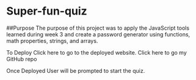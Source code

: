 # Super-fun-quiz

##Purpose
The purpose of this project was to apply the JavaScript tools learned during week 3 and create a password generator using functions, math properties, strings, and arrays.

To Deploy
Click here to go to the deployed website.
Click here to go my GitHub repo


Once Deployed
User will be prompted to start the quiz. 
